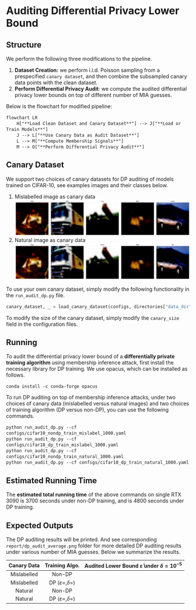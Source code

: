 # Auditing Differential Privacy Lower Bound


## Structure
We perform the following three modifications to the pipeline.
1. **Dataset Creation:** we perform i.i.d. Poisson sampling from a prespecified `canary dataset`, and then combine the subsampled canary data points with the clean dataset. 
2. **Perform Differential Privacy Audit**: we compute the audited differential privacy lower bounds on top of different number of MIA guesses. 


Below is the flowchart for modified pipeline:

```mermaid
flowchart LR
    H["**Load Clean Dataset and Canary Dataset**"] --> J["**Load or Train Models**"]
    J --> L["**Use Canary Data as Audit Dataset**"]
    L --> M["**Compute Membership Signals**"]
    M --> O["**Perform Differential Privacy Audit**"]
```

## Canary Dataset

We support two choices of canary datasets for DP auditing of models trained on CIFAR-10, see examples images and their classes below.

1. Mislabelled image as canary data
![Mislabelled image as canary data](./images/mislabeled_data.png)
2. Natural image as canary data
![Natural image as canary data](./images/natural_data.png)

To use your own canary dataset, simply modify the following functionality in the `run_audit_dp.py` file.
```python
canary_dataset, _ = load_canary_dataset(configs, directories["data_dir"], logger)
```
To modify the size of the canary dataset, simply modify the `canary_size` field in the configuration files.

## Running
To audit the differential privacy lower bound of a **differentially private training algorithm** using membership inference attack, first install the necessary library for DP training. We use opacus, which can be installed as follows.
```
conda install -c conda-forge opacus
```

To run DP auditing on top of membership inference attacks, under two choices of canary data (mislabelled versus natural images) and two choices of training algorithm (DP versus non-DP), you can use the following commands. 
```
python run_audit_dp.py --cf configs/cifar10_nondp_train_mislabel_1000.yaml
python run_audit_dp.py --cf configs/cifar10_dp_train_mislabel_1000.yaml
python run_audit_dp.py --cf configs/cifar10_nondp_train_natural_1000.yaml
python run_audit_dp.py --cf configs/cifar10_dp_train_natural_1000.yaml
```



## Estimated Running Time

The **estimated total running time** of the above commands on single RTX 3090 is 3700 seconds under non-DP training, and is 4800 seconds under DP training.


## Expected Outputs
The DP auditing results will be printed. And see corresponding `report/dp_audit_average.png` folder for more detailed DP auditing results under various number of MIA guesses. Below we summarize the results.


| Canary Data | Training Algo. | Audited Lower Bound $\hat{\varepsilon}$ under $\delta = 10^{-5}$ |
| :-: | :---------------------: | :------------------: |
|  Mislabelled  |       Non-DP      |         |
|  Mislabelled  |       DP $(\varepsilon = , \delta = )$           |                  |
|  Natural      |       Non-DP      |         |
|  Natural      |       DP $(\varepsilon = , \delta = )$           |           |

